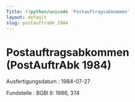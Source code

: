 ```yaml
---
Title: !!python/unicode 'Postauftragsabkommen'
layout: default
slug: postauftrabk_1984
---
```


# Postauftragsabkommen (PostAuftrAbk 1984)

Ausfertigungsdatum
:   1984-07-27

Fundstelle
:   BGBl II: 1986, 374


